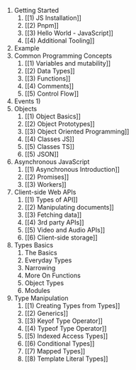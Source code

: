 1) Getting Started
	1) [[1) JS Installation]]
	2) [[2) Pnpm]]
	3) [[3) Hello World - JavaScript]]
	4) [[4) Additional Tooling]]
2) Example
3) Common Programming Concepts
	1) [[1) Variables and mutability]]
	2) [[2) Data Types]]
	3) [[3) Functions]]
	4) [[4) Comments]]
	5) [[5) Control Flow]]
4) Events
	1) 
5) Objects
	1) [[1) Object Basics]]
	2) [[2) Object Prototypes]]
	3) [[3) Object Oriented Programming]]
	4) [[4) Classes JS]]
	5) [[5) Classes TS]]
	6) [[5) JSON]]
6) Asynchronous JavaScript
	1) [[1) Asynchronous Introduction]]
	2) [[2) Promises]]
	3) [[3) Workers]]
7) Client-side Web APIs
	1) [[1) Types of API]]
	2) [[2) Manipulating documents]]
	3) [[3) Fetching data]]
	4) [[4) 3rd party APIs]]
	5) [[5) Video and Audio APIs]]
	6) [[6) Client-side storage]]
8) Types Basics
	1) The Basics
	2) Everyday Types
	3) Narrowing
	4) More On Functions
	5) Object Types
	6) Modules
9) Type Manipulation
	1) [[1) Creating Types from Types]]
	2) [[2) Generics]]
	3) [[3) Keyof Type Operator]]
	4) [[4) Typeof Type Operator]]
	5) [[5) Indexed Access Types]]
	6) [[6) Conditional Types]]
	7) [[7) Mapped Types]]
	8) [[8) Template Literal Types]]